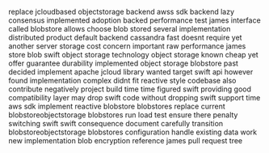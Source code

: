 replace jcloudbased objectstorage backend awss sdk backend lazy consensus implemented adoption backed performance test james interface called blobstore allows choose blob stored several implementation distributed product default backend cassandra fast doesnt require yet another server storage cost concern important raw performance james store blob swift object storage technology object storage known cheap yet offer guarantee durability implemented object storage blobstore past decided implement apache jcloud library wanted target swift api however found implementation complex didnt fit reactive style codebase also contribute negatively project build time time figured swift providing good compatibility layer may drop swift code without dropping swift support time aws sdk implement reactive blobstore blobstores replace current blobstoreobjectstorage blobstores run load test ensure there penalty switching swift swift consequence document carefully transition blobstoreobjectstorage blobstores configuration handle existing data work new implementation blob encryption reference james pull request tree